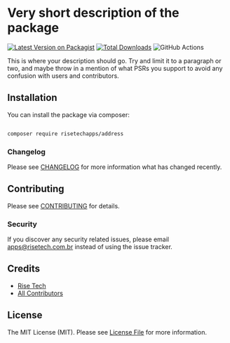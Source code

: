 # Very short description of the package

[![Latest Version on Packagist](https://img.shields.io/packagist/v/risetech/address.svg?style=flat-square)](https://packagist.org/packages/risetech/address)
[![Total Downloads](https://img.shields.io/packagist/dt/risetech/address.svg?style=flat-square)](https://packagist.org/packages/risetech/address)
![GitHub Actions](https://github.com/risetech/address/actions/workflows/main.yml/badge.svg)

This is where your description should go. Try and limit it to a paragraph or two, and maybe throw in a mention of what PSRs you support to avoid any confusion with users and contributors.

## Installation

You can install the package via composer:

```bash

composer require risetechapps/address
```

### Changelog

Please see [CHANGELOG](CHANGELOG.md) for more information what has changed recently.

## Contributing

Please see [CONTRIBUTING](CONTRIBUTING.md) for details.

### Security

If you discover any security related issues, please email apps@risetech.com.br instead of using the issue tracker.

## Credits

-   [Rise Tech](https://github.com/risetechapps)
-   [All Contributors](../../contributors)

## License

The MIT License (MIT). Please see [License File](LICENSE.md) for more information.
